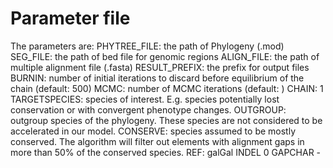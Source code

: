 # Parameter file
The parameters are: 
PHYTREE_FILE: the path of Phylogeny (.mod)  
SEG_FILE: the path of bed file for genomic regions
ALIGN_FILE: the path of multiple alignment file (.fasta)
RESULT_PREFIX: the prefix for output files
BURNIN: number of initial iterations to discard before equilibrium of the chain (default: 500)
MCMC: number of MCMC iterations (default: )
CHAIN: 1
TARGETSPECIES: species of interest. E.g. species potentially lost conservation or with convergent phenotype changes.
OUTGROUP: outgroup species of the phylogeny. These species are not considered to be accelerated in our model. 
CONSERVE: species assumed to be mostly conserved. The algorithm will filter out elements with alignment gaps in more than 50% of the conserved species. 
REF: galGal
INDEL 0
GAPCHAR -
